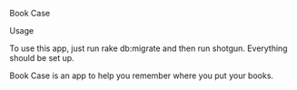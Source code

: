 Book Case

Usage

To use this app, just run rake db:migrate and then
run shotgun. Everything should be set up.

Book Case is an app to help you remember where you put your
books.
